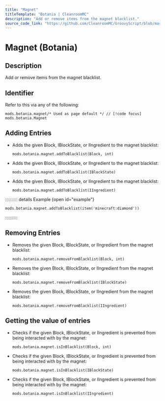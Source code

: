 ```yaml
---
title: "Magnet"
titleTemplate: "Botania | CleanroomMC"
description: "Add or remove items from the magnet blacklist."
source_code_link: "https://github.com/CleanroomMC/GroovyScript/blob/master/src/main/java/com/cleanroommc/groovyscript/compat/mods/botania/Magnet.java"
---
```


# Magnet (Botania)

## Description

Add or remove items from the magnet blacklist.

## Identifier

Refer to this via any of the following:

```groovy:no-line-numbers {1}
mods.botania.magnet/* Used as page default */ // [!code focus]
mods.botania.Magnet
```


## Adding Entries

- Adds the given Block, IBlockState, or IIngredient to the magnet blacklist:

    ```groovy:no-line-numbers
    mods.botania.magnet.addToBlacklist(Block, int)
    ```

- Adds the given Block, IBlockState, or IIngredient to the magnet blacklist:

    ```groovy:no-line-numbers
    mods.botania.magnet.addToBlacklist(IBlockState)
    ```

- Adds the given Block, IBlockState, or IIngredient to the magnet blacklist:

    ```groovy:no-line-numbers
    mods.botania.magnet.addToBlacklist(IIngredient)
    ```

:::::::::: details Example {open id="example"}
```groovy:no-line-numbers
mods.botania.magnet.addToBlacklist(item('minecraft:diamond'))
```

::::::::::

## Removing Entries

- Removes the given Block, IBlockState, or IIngredient from the magnet blacklist:

    ```groovy:no-line-numbers
    mods.botania.magnet.removeFromBlacklist(Block, int)
    ```

- Removes the given Block, IBlockState, or IIngredient from the magnet blacklist:

    ```groovy:no-line-numbers
    mods.botania.magnet.removeFromBlacklist(IBlockState)
    ```

- Removes the given Block, IBlockState, or IIngredient from the magnet blacklist:

    ```groovy:no-line-numbers
    mods.botania.magnet.removeFromBlacklist(IIngredient)
    ```


## Getting the value of entries

- Checks if the given Block, IBlockState, or IIngredient is prevented from being interacted with by the magnet:

    ```groovy:no-line-numbers
    mods.botania.magnet.isInBlacklist(Block, int)
    ```

- Checks if the given Block, IBlockState, or IIngredient is prevented from being interacted with by the magnet:

    ```groovy:no-line-numbers
    mods.botania.magnet.isInBlacklist(IBlockState)
    ```

- Checks if the given Block, IBlockState, or IIngredient is prevented from being interacted with by the magnet:

    ```groovy:no-line-numbers
    mods.botania.magnet.isInBlacklist(IIngredient)
    ```
